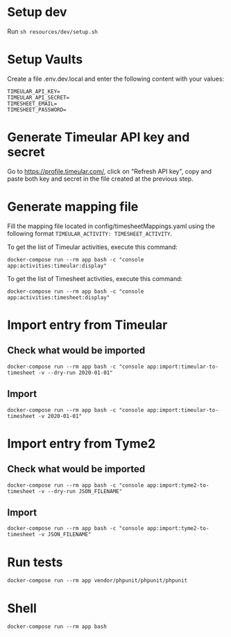 # Setup dev

Run `sh resources/dev/setup.sh`

# Setup Vaults

Create a file .env.dev.local and enter the following content with your values:

```
TIMEULAR_API_KEY=
TIMEULAR_API_SECRET=
TIMESHEET_EMAIL=
TIMESHEET_PASSWORD=
```

# Generate Timeular API key and secret

Go to https://profile.timeular.com/, 
click on "Refresh API key", 
copy and paste both key and secret in the file created at the previous step.

# Generate mapping file

Fill the mapping file located in config/timesheetMappings.yaml 
using the following format `TIMEULAR_ACTIVITY: TIMESHEET_ACTIVITY`.

To get the list of Timeular activities, execute this command:

`docker-compose run --rm app bash -c "console app:activities:timeular:display"`

To get the list of Timesheet activities, execute this command:

`docker-compose run --rm app bash -c "console app:activities:timesheet:display"`

# Import entry from Timeular

## Check what would be imported

`docker-compose run --rm app bash -c "console app:import:timeular-to-timesheet -v --dry-run 2020-01-01"`

## Import

`docker-compose run --rm app bash -c "console app:import:timeular-to-timesheet -v 2020-01-01"`

# Import entry from Tyme2

## Check what would be imported

`docker-compose run --rm app bash -c "console app:import:tyme2-to-timesheet -v --dry-run JSON_FILENAME"`

## Import

`docker-compose run --rm app bash -c "console app:import:tyme2-to-timesheet -v JSON_FILENAME"`

# Run tests

`docker-compose run --rm app vendor/phpunit/phpunit/phpunit`

# Shell

`docker-compose run --rm app bash`
